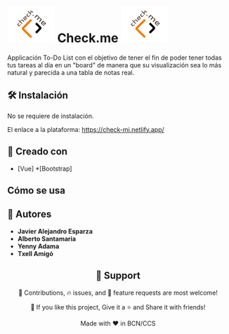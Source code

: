<h1 align="d-flex text-align-center">
<img src="https://github.com/ToDoApp-Group2/ToDoApp/blob/ValidReadme/src/assets/logocheckme.png" alt="check.me logo") />
 Check.me 
 <img src="https://github.com/ToDoApp-Group2/ToDoApp/blob/ValidReadme/src/assets/logocheckme.png" alt="check.me logo") />
 </h1>


Applicación To-Do List con el objetivo de tener el fin de poder tener todas tus tareas al día en un "board" de manera que
su visualización sea lo más natural y parecida a una tabla de notas real. 


## 🛠️ Instalación

No se requiere de instalación.

El enlace a la plataforma: https://check-mi.netlify.app/

## 👷 Creado con 

* [Vue]
*[Bootstrap]


## Cómo se usa





## 👷 Autores
* **Javier Alejandro Esparza**
* **Alberto Santamaria**
* **Yenny Adama**
* **Txell Amigó**


<h2 align="center">🤝 Support</h2>

<p align="center">🎊 Contributions, 🔥 issues, and 🥮 feature requests are most welcome!</p>

<p align="center">💙 If you like this project, Give it a ⭐ and Share it with friends!</p>

<p align="center">Made with ❤️ in BCN/CCS</p>
